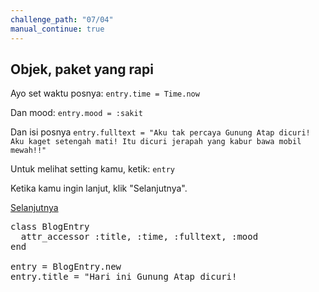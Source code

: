 ```yaml
---
challenge_path: "07/04"
manual_continue: true
---
```


## Objek, paket yang rapi

Ayo set waktu posnya: `entry.time = Time.now`

Dan mood: `entry.mood = :sakit`

Dan isi posnya `entry.fulltext = "Aku tak percaya Gunung Atap dicuri! Aku kaget setengah mati! Itu dicuri jerapah yang kabur bawa mobil mewah!!"`

Untuk melihat setting kamu, ketik: `entry`

Ketika kamu ingin lanjut, klik "Selanjutnya".

<div class="cta-with-btn">
	<a href="05.html" class="btn-cta btn-cta-selanjutnya js-challenge-link">Selanjutnya</a>
</div>

<pre id="code-prefill">
class BlogEntry
  attr_accessor :title, :time, :fulltext, :mood
end

entry = BlogEntry.new
entry.title = "Hari ini Gunung Atap dicuri!
</pre>